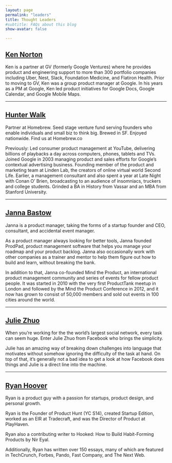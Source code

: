```yaml
---
layout: page
permalink: "leaders"
title: Thought Leaders
#subtitle: FAQs about this blog
show-avatar: false

---
```


## <a href="https://www.kennorton.com/"> Ken Norton</a>

Ken is a partner at GV (formerly Google Ventures) where he provides product and engineering support to more than 300 portfolio companies including Uber, Nest, Slack, Foundation Medicine, and Flatiron Health. Prior to moving to GV, Ken was a group product manager at Google. In his years as a PM at Google, Ken led product initiatives for Google Docs, Google Calendar, and Google Mobile Maps.

---

## <a href="https://hunterwalk.com/"> Hunter Walk</a>

Partner at Homebrew. Seed stage venture fund serving founders who enable individuals and small biz to think big. Brewed in SF. Enjoyed nationwide. Find us at Homebrew.co 

Previously: Led consumer product management at YouTube, delivering billions of playbacks a day across computers, phones, tablets and TVs. Joined Google in 2003 managing product and sales efforts for Google’s contextual advertising business. Founding member of the product and marketing team at Linden Lab, the creators of online virtual world Second Life. Earlier, a management consultant and also spent a year at Late Night with Conan O’ Brien, broadcasting to an audience of insomniacs, truckers and college students. Grinded a BA in History from Vassar and an MBA from Stanford University.

---

## <a href="https://www.linkedin.com/in/jannabastow/"> Janna Bastow</a>

Janna is a product manager, taking the forms of a startup founder and CEO, consultant, and accidental event manager.

As a product manager always looking for better tools, Janna founded ProdPad, product management software that helps you manage your roadmap and your product backlog. Janna also occasionally work with other companies as a trainer and mentor to help them figure out how to build and learn, without breaking the bank.

In addition to that, Janna co-founded Mind the Product, an international product management community and series of events for fellow product people. It was started in 2010 with the very first ProductTank meetup in London and followed by the Mind the Product Conference in 2012, and it now has grown to consist of 50,000 members and sold out events in 100 cities around the world.

---

## <a href="http://www.juliezhuo.com/"> Julie Zhuo</a>

When you’re working for the the world’s largest social network, every task can seem huge. Enter Julie Zhuo from Facebook who brings the simplicity.

Julie has an amazing way of breaking down challenges into language that motivates without somehow ignoring the difficulty of the task at hand. On top of that, it’s generally not a bad idea to get a look at how Facebook does things and Julie is a direct line into the machine.

---

## <a href="http://ryanhoover.me/"> Ryan Hoover</a>

Ryan is a product guy with a passion for startups, product design, and personal growth.

Ryan is the Founder of Product Hunt (YC S14), created Startup Edition, worked as an EIR at Tradecraft, and was the Director of Product at PlayHaven.

Ryan also a contributing writer to Hooked: How to Build Habit-Forming Products by Nir Eyal.

Additionally, Ryan has written over 150 essays, many of which are featured in TechCrunch, Forbes, Pando, Fast Company, and The Next Web.

